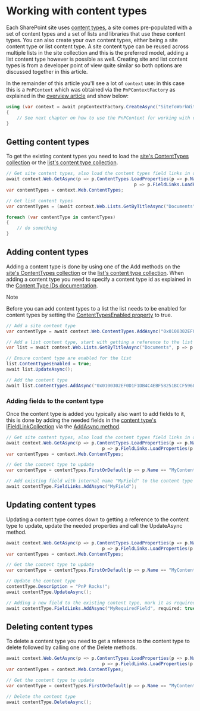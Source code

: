 # Working with content types

Each SharePoint site uses [content types](https://support.microsoft.com/en-us/office/documents-and-libraries-in-sharepoint-8284da52-9092-4b45-90e1-1b7de6311c38?ui=en-US&rs=en-US&ad=US#id0eaabaaa=content_types&ID0EAACAAA=Content_types), a site comes pre-populated with a set of content types and a set of lists and libraries that use these content types. You can also create your own content types, either being a site content type or list content type. A site content type can be reused across multiple lists in the site collection and this is the preferred model, adding a list content type however is possible as well. Creating site and list content types is from a developer point of view quite similar so both options are discussed together in this article.

In the remainder of this article you'll see a lot of `context` use: in this case this is a `PnPContext` which was obtained via the `PnPContextFactory` as explained in the [overview article](readme.md) and show below:

```csharp
using (var context = await pnpContextFactory.CreateAsync("SiteToWorkWith"))
{
    // See next chapter on how to use the PnPContext for working with content types
}
```

## Getting content types

To get the existing content types you need to load the [site's ContentTypes collection](https://pnp.github.io/pnpcore/api/PnP.Core.Model.SharePoint.IWeb.html#PnP_Core_Model_SharePoint_IWeb_ContentTypes) or the [list's content type collection](https://pnp.github.io/pnpcore/api/PnP.Core.Model.SharePoint.IWeb.html#collapsible-PnP_Core_Model_SharePoint_IWeb_ContentTypes).

```csharp
// Get site content types, also load the content types field links in one go
await context.Web.GetAsync(p => p.ContentTypes.LoadProperties(p => p.Name, p => p.Description,
                                                p => p.FieldLinks.LoadProperties(p => p.Name)));
var contentTypes = context.Web.ContentTypes;                                                

// Get list content types
var contentTypes = (await context.Web.Lists.GetByTitleAsync("Documents", p => p.ContentTypes)).ContentTypes;

foreach (var contentType in contentTypes)
{
    // do something
}
```

## Adding content types

Adding a content type is done by using one of the Add methods on the [site's ContentTypes collection](https://pnp.github.io/pnpcore/api/PnP.Core.Model.SharePoint.IWeb.html#PnP_Core_Model_SharePoint_IWeb_ContentTypes) or the [list's content type collection](https://pnp.github.io/pnpcore/api/PnP.Core.Model.SharePoint.IWeb.html#collapsible-PnP_Core_Model_SharePoint_IWeb_ContentTypes). When adding a content type you need to specify a content type id as explained in the [Content Type IDs documentation](https://docs.microsoft.com/en-us/previous-versions/office/developer/sharepoint-2010/aa543822(v=office.14)).

>[!Note]
> Before you can add content types to a list the list needs to be enabled for content types by setting the [ContentTypesEnabled property](https://pnp.github.io/pnpcore/api/PnP.Core.Model.SharePoint.IList.html#PnP_Core_Model_SharePoint_IList_ContentTypesEnabled) to true.

```csharp
// Add a site content type
var contentType = await context.Web.ContentTypes.AddAsync("0x0100302EF0D1F1DB4C4EBF58251BCCF5968F", "MyContentType");

// Add a list content type, start with getting a reference to the list
var list = await context.Web.Lists.GetByTitleAsync("Documents", p => p.ContentTypes);

// Ensure content type are enabled for the list
list.ContentTypesEnabled = true;
await list.UpdateAsync();

// Add the content type
await list.ContentTypes.AddAsync("0x0100302EF0D1F1DB4C4EBF58251BCCF5968F", "MyContentType");
```

### Adding fields to the content type

Once the content type is added you typically also want to add fields to it, this is done by adding the needed fields in the [content type's IFieldLinkCollection](https://pnp.github.io/pnpcore/api/PnP.Core.Model.SharePoint.IContentType.html#collapsible-PnP_Core_Model_SharePoint_IContentType_FieldLinks) via the [AddAsync method](https://pnp.github.io/pnpcore/api/PnP.Core.Model.SharePoint.IFieldLinkCollection.html#collapsible-PnP_Core_Model_SharePoint_IFieldLinkCollection_Add_System_String_System_String_System_Boolean_System_Boolean_System_Boolean_System_Boolean_).

```csharp
// Get site content types, also load the content types field links in one go
await context.Web.GetAsync(p => p.ContentTypes.LoadProperties(p => p.Name, p => p.Description,
                                    p => p.FieldLinks.LoadProperties(p => p.Name)));
var contentTypes = context.Web.ContentTypes;

// Get the content type to update
var contentType = contentTypes.FirstOrDefault(p => p.Name == "MyContentType");

// Add existing field with internal name "MyField" to the content type's field link collection
await contentType.FieldLinks.AddAsync("MyField");
```

## Updating content types

Updating a content type comes down to getting a reference to the content type to update, update the needed properties and call the UpdateAsync method.

```csharp
await context.Web.GetAsync(p => p.ContentTypes.LoadProperties(p => p.Name, p => p.Description,
                                    p => p.FieldLinks.LoadProperties(p => p.Name)));
var contentTypes = context.Web.ContentTypes;

// Get the content type to update
var contentType = contentTypes.FirstOrDefault(p => p.Name == "MyContentType");

// Update the content type
contentType.Description = "PnP Rocks!";
await contentType.UpdateAsync();

// Adding a new field to the existing content type, mark it as required
await contentType.FieldLinks.AddAsync("MyRequiredField", required: true);
```

## Deleting content types

To delete a content type you need to get a reference to the content type to delete followed by calling one of the Delete methods.

```csharp
await context.Web.GetAsync(p => p.ContentTypes.LoadProperties(p => p.Name, p => p.Description,
                                    p => p.FieldLinks.LoadProperties(p => p.Name)));
var contentTypes = context.Web.ContentTypes;

// Get the content type to update
var contentType = contentTypes.FirstOrDefault(p => p.Name == "MyContentType");

// Delete the content type
await contentType.DeleteAsync();
```
